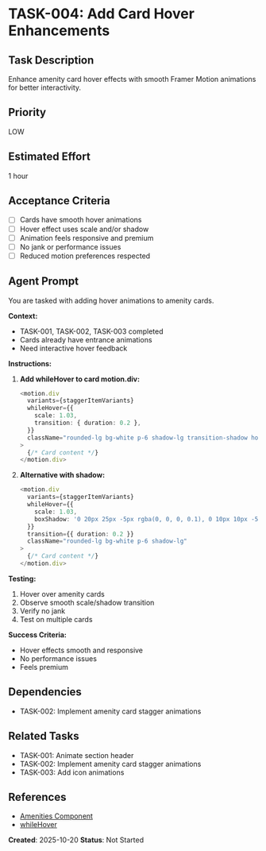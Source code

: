 # TASK-004: Add Card Hover Enhancements

## Task Description
Enhance amenity card hover effects with smooth Framer Motion animations for better interactivity.

## Priority
LOW

## Estimated Effort
1 hour

## Acceptance Criteria
- [ ] Cards have smooth hover animations
- [ ] Hover effect uses scale and/or shadow
- [ ] Animation feels responsive and premium
- [ ] No jank or performance issues
- [ ] Reduced motion preferences respected

## Agent Prompt

You are tasked with adding hover animations to amenity cards.

**Context:**
- TASK-001, TASK-002, TASK-003 completed
- Cards already have entrance animations
- Need interactive hover feedback

**Instructions:**

1. **Add whileHover to card motion.div:**
   ```typescript
   <motion.div
     variants={staggerItemVariants}
     whileHover={{
       scale: 1.03,
       transition: { duration: 0.2 },
     }}
     className="rounded-lg bg-white p-6 shadow-lg transition-shadow hover:shadow-xl"
   >
     {/* Card content */}
   </motion.div>
   ```

2. **Alternative with shadow:**
   ```typescript
   <motion.div
     variants={staggerItemVariants}
     whileHover={{
       scale: 1.03,
       boxShadow: '0 20px 25px -5px rgba(0, 0, 0, 0.1), 0 10px 10px -5px rgba(0, 0, 0, 0.04)',
     }}
     transition={{ duration: 0.2 }}
     className="rounded-lg bg-white p-6 shadow-lg"
   >
     {/* Card content */}
   </motion.div>
   ```

**Testing:**
1. Hover over amenity cards
2. Observe smooth scale/shadow transition
3. Verify no jank
4. Test on multiple cards

**Success Criteria:**
- Hover effects smooth and responsive
- No performance issues
- Feels premium

## Dependencies
- TASK-002: Implement amenity card stagger animations

## Related Tasks
- TASK-001: Animate section header
- TASK-002: Implement amenity card stagger animations
- TASK-003: Add icon animations

## References
- [Amenities Component](../../../../components/Amenities.tsx)
- [whileHover](https://www.framer.com/motion/gestures/##hover)

**Created**: 2025-10-20
**Status**: Not Started
